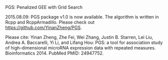 PGS: Penalized GEE with Grid Search

2015.08.09: PGS package v1.0 is now available. The algorithm is written in Rcpp and RcppArmadillo. Please check out https://github.com/YinanZheng/PGS.

Please cite: Yinan Zheng, Zhe Fei, Wei Zhang, Justin B. Starren, Lei Liu, Andrea A. Baccarelli,
Yi Li, and Lifang Hou: PGS: a tool for association study of high-dimensional microRNA expression data with repeated measures. Bioinformatics 2014. PubMed PMID: 24947752.



